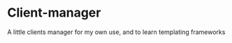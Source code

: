 Client-manager
==============

A little clients manager for my own use, and to learn templating frameworks